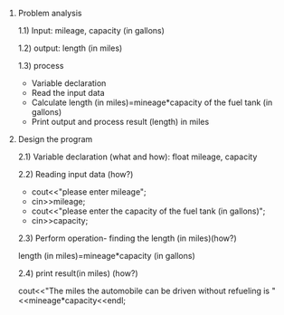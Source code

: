 1) Problem analysis
   
   1.1) Input: mileage, capacity (in gallons) 
   
   1.2) output: length (in miles)
   
   1.3) process
   - Variable declaration 
   - Read the input data
   - Calculate length (in miles)=mineage*capacity of the fuel tank (in gallons)
   - Print output and process result (length) in miles
2) Design the program
   
   2.1) Variable declaration (what and how): float mileage, capacity
   
   2.2) Reading input data (how?)
   - cout<<"please enter mileage";
   - cin>>mileage;
   - cout<<"please enter the capacity of the fuel tank (in gallons)";
   - cin>>capacity;
     
   2.3) Perform operation- finding the length (in miles)(how?)
   
    length (in miles)=mineage*capacity (in gallons)

   2.4) print result(in miles) (how?)
   
    cout<<"The miles the automobile can be driven without refueling is "<<mineage*capacity<<endl;
                
